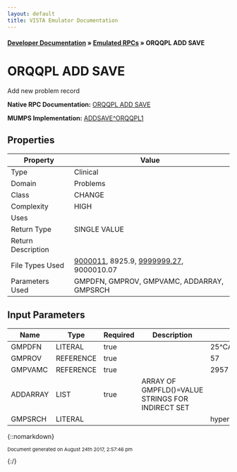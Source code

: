 ```yaml
---
layout: default
title: VISTA Emulator Documentation
---
```


#### [Developer Documentation](../index) &#187; [Emulated RPCs](TableOfContents) &#187; ORQQPL ADD SAVE<br/>
# ORQQPL ADD SAVE

Add new problem record

**Native RPC Documentation:** [ORQQPL ADD SAVE](../VISTARPC/ORQQPL_ADD_SAVE)

**MUMPS Implementation:** [ADDSAVE^ORQQPL1](http://code.osehra.org/dox/Routine_ORQQPL1_source.html)

## Properties

Property | Value
--- | ---
Type | Clinical
Domain | Problems
Class | CHANGE
Complexity | HIGH
Uses | 
Return Type | SINGLE VALUE
Return Description | 
File Types Used | [9000011](../VDM/Problem-9000011), 8925.9, [9999999.27](../VDM/Provider_Narrative-9999999_27), 9000010.07
Parameters Used | GMPDFN, GMPROV, GMPVAMC, ADDARRAY, GMPSRCH


## Input Parameters

Name | Type | Required | Description | Example
--- | --- | --- | --- | ---
GMPDFN | LITERAL | true |  | 25^CARTER,DAVID^0113^
GMPROV | REFERENCE | true |  | 57
GMPVAMC | REFERENCE | true |  | 2957
ADDARRAY | LIST | true | ARRAY OF GMPFLD()=VALUE STRINGS FOR INDIRECT SET | 
GMPSRCH | LITERAL |  |  | hypertension

{::nomarkdown} <br/><p style="font-size: 11px">Document generated on August 24th 2017, 2:57:46 pm</p>{:/}